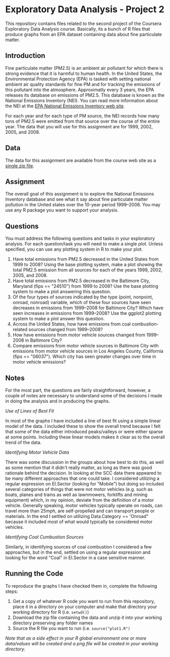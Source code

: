 Exploratory Data Analysis - Project 2
===================
This repository contains files related to the second project of the Coursera Exploratory Data Analysis course.  Basically, its a bunch of R files that produce graphs from an EPA dataset containing data about fine particulate matter.

Introduction
-----
Fine particulate matter (PM2.5) is an ambient air pollutant for which there is strong evidence that it is harmful to human health. In the United States, the Environmental Protection Agency (EPA) is tasked with setting national ambient air quality standards for fine PM and for tracking the emissions of this pollutant into the atmosphere. Approximatly every 3 years, the EPA releases its database on emissions of PM2.5. This database is known as the National Emissions Inventory (NEI). You can read more information about the NEI at the [EPA National Emissions Inventory web site](http://www.epa.gov/ttn/chief/eiinformation.html).

For each year and for each type of PM source, the NEI records how many tons of PM2.5 were emitted from that source over the course of the entire year. The data that you will use for this assignment are for 1999, 2002, 2005, and 2008.

Data
----------
The data for this assignment are available from the course web site as a [single zip file](https://d396qusza40orc.cloudfront.net/exdata/data/NEI_data.zip).

Assignment
-----
The overall goal of this assignment is to explore the National Emissions Inventory database and see what it say about fine particulate matter pollution in the United states over the 10-year period 1999–2008. You may use any R package you want to support your analysis.

Questions
-----
You must address the following questions and tasks in your exploratory analysis. For each question/task you will need to make a single plot. Unless specified, you can use any plotting system in R to make your plot.

 1. Have total emissions from PM2.5 decreased in the United States from 1999 to 2008? Using the base plotting system, make a plot showing the total PM2.5 emission from all sources for each of the years 1999, 2002, 2005, and 2008.
 2. Have total emissions from PM2.5 decreased in the Baltimore City, Maryland (fips == "24510") from 1999 to 2008? Use the base plotting system to make a plot answering this question.
 3. Of the four types of sources indicated by the type (point, nonpoint, onroad, nonroad) variable, which of these four sources have seen decreases in emissions from 1999–2008 for Baltimore City? Which have seen increases in emissions from 1999–2008? Use the ggplot2 plotting system to make a plot answer this question.
 4. Across the United States, how have emissions from coal combustion-related sources changed from 1999–2008?
 5. How have emissions from motor vehicle sources changed from 1999–2008 in Baltimore City?
 6. Compare emissions from motor vehicle sources in Baltimore City with emissions from motor vehicle sources in Los Angeles County, California (fips == "06037"). Which city has seen greater changes over time in motor vehicle emissions?

Notes
-----
For the most part, the questions are fairly straightforward, however, a couple of notes are necessary to understand some of the decisions I made in doing the analysis and in producing the graphs.

*Use of Lines of Best Fit*

In most of the graphs I have included a line of best fit using a simple linear model of the data.  I included these to show the overall trend because I felt that some of the data either introduced peaks/valleys or were either sparse at some points.  Including these linear models makes it clear as to the overall trend of the data.

*Identifying Motor Vehicle Data*

There was some discussion in the groups about how best to do this, as well as some mention that it didn't really matter, as long as there was good rationale behind the decision.  In looking at the SCC data there appeared to be many different approaches that one could take.  I considered utilizing a regular expression on EI.Sector (looking for "Mobile") but doing so included several categories of things that were not motor vehicles (e.g. such as boats, planes and trains as well as lawnmowers, forklifts and mining equipment) which, in my opinion, deviate from the definition of a motor vehicle. Generally speaking, motor vehicles typically operate on roads, can travel more than 25mph, are self-propelled and can transport people or materials. In the end I settled on utilizing Data.Category == 'Onroad" because it included most of what would typically be considered motor vehicles.

*Identifying Coal Cumbustion Sources*

Similarly, in identifying sources of coal combustion I considered a few approaches, but in the end, settled on using a regular expression and looking for the word "Coal" in EI.Sector in a case sensitive manner.

Running the Code
----
To reproduce the graphs I have checked them in, complete the following steps:

 1. Get a copy of whatever R code you want to run from this repository, place it in a directory on your computer and make that directory your working directory for R (i.e. `setwd()`)
 2. Download the zip file containing the data and unzip it into your working directory preserving any folder names
 3. Source the R file you want to run (i.e. `source("plot1.R")`

*Note that as a side effect in your R global environment one or more data/values will be created and a png file will be created in your working directory.*